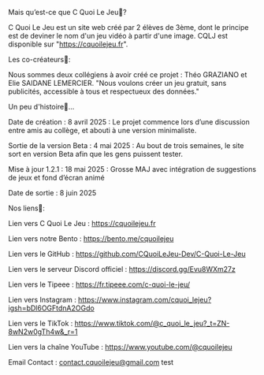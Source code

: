 Mais qu’est-ce que C Quoi Le Jeu🤔?

C Quoi Le Jeu est un site web créé par 2 élèves de 3ème, dont le principe est de deviner le nom d'un jeu vidéo à partir d'une image. CQLJ est disponible sur "https://cquoilejeu.fr".

Les co-créateurs🤝:

Nous sommes deux collégiens à avoir créé ce projet : Théo GRAZIANO et Elie SAIDANE LEMERCIER. "Nous voulons créer un jeu gratuit, sans publicités, accessible à tous et respectueux des données."

Un peu d'histoire📜...

Date de création : 8 avril 2025 : Le projet commence lors d’une discussion entre amis au collège, et abouti à une version minimaliste.

Sortie de la version Beta : 4 mai 2025 : Au bout de trois semaines, le site sort en version Beta afin que les gens puissent tester.

Mise à jour 1.2.1 : 18 mai 2025 : Grosse MAJ avec intégration de suggestions de jeux et fond d’écran animé

Date de sortie : 8 juin 2025

Nos liens🔗:

Lien vers C Quoi Le Jeu : https://cquoilejeu.fr

Lien vers notre Bento : https://bento.me/cquoilejeu

Lien vers le GitHub : https://github.com/CQuoiLeJeu-Dev/C-Quoi-Le-Jeu

Lien vers le serveur Discord officiel : https://discord.gg/Evu8WXm27z

Lien vers le Tipeee : https://fr.tipeee.com/c-quoi-le-jeu/

Lien vers Instagram : https://www.instagram.com/cquoi_lejeu?igsh=bDl6OGFtdnA2OGdo

Lien vers le TikTok : https://www.tiktok.com/@c_quoi_le_jeu?_t=ZN-8wN2w0gTh4w&_r=1

Lien vers la chaîne YouTube : https://www.youtube.com/@cquoilejeu

Email Contact : contact.cquoilejeu@gmail.com
test